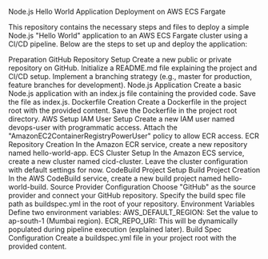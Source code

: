 Node.js Hello World Application Deployment on AWS ECS Fargate


This repository contains the necessary steps and files to deploy a simple Node.js "Hello World" application to an AWS ECS Fargate cluster using a CI/CD pipeline. Below are the steps to set up and deploy the application:

Preparation
GitHub Repository Setup
Create a new public or private repository on GitHub.
Initialize a README.md file explaining the project and CI/CD setup.
Implement a branching strategy (e.g., master for production, feature branches for development).
Node.js Application
Create a basic Node.js application with an index.js file containing the provided code.
Save the file as index.js.
Dockerfile Creation
Create a Dockerfile in the project root with the provided content.
Save the Dockerfile in the project root directory.
AWS Setup
IAM User Setup
Create a new IAM user named devops-user with programmatic access.
Attach the "AmazonEC2ContainerRegistryPowerUser" policy to allow ECR access.
ECR Repository Creation
In the Amazon ECR service, create a new repository named hello-world-app.
ECS Cluster Setup
In the Amazon ECS service, create a new cluster named cicd-cluster.
Leave the cluster configuration with default settings for now.
CodeBuild Project Setup
Build Project Creation
In the AWS CodeBuild service, create a new build project named hello-world-build.
Source Provider Configuration
Choose "GitHub" as the source provider and connect your GitHub repository.
Specify the build spec file path as buildspec.yml in the root of your repository.
Environment Variables
Define two environment variables:
AWS_DEFAULT_REGION: Set the value to ap-south-1 (Mumbai region).
ECR_REPO_URI: This will be dynamically populated during pipeline execution (explained later).
Build Spec Configuration
Create a buildspec.yml file in your project root with the provided content.
